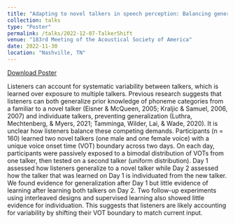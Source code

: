 ```yaml
---
title: "Adapting to novel talkers in speech perception: Balancing generalization and individuation"
collection: talks
type: "Poster"
permalink: /talks/2022-12-07-TalkerShift
venue: "183rd Meeting of the Acoustical Society of America"
date: 2022-11-30
location: "Nashville, TN"
---
```


[Download Poster](https://samanthalchiu.github.io/files/Chiu_ASA_2022.pptx)

Listeners can account for systematic variability between talkers, which is learned over exposure to multiple talkers. Previous research suggests that listeners can both generalize prior knowledge of phoneme categories from a familiar to a novel talker (Eisner & McQueen, 2005; Kraljic & Samuel, 2006, 2007) and individuate talkers, preventing generalization (Luthra, Mechtenberg, & Myers, 2021; Tamminga, Wilder, Lai, & Wade, 2020). It is unclear how listeners balance these competing demands. Participants (n = 160) learned two novel talkers (one male and one female voice) with a unique voice onset time (VOT) boundary across two days. On each day, participants were passively exposed to a bimodal distribution of VOTs from one talker, then tested on a second talker (uniform distribution). Day 1 assessed how listeners generalize to a novel talker while Day 2 assessed how the talker that was learned on Day 1 is individuated from the new talker. We found evidence for generalization after Day 1 but little evidence of learning after learning both talkers on Day 2. Two follow-up experiments using interleaved designs and supervised learning also showed little evidence for individuation. This suggests that listeners are likely accounting for variability by shifting their VOT boundary to match current input.